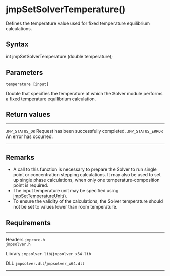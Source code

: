 jmpSetSolverTemperature()
=========================

Defines the temperature value used for fixed temperature equilibrium
calculations.

Syntax
------

int jmpSetSolverTemperature (double temperature);

Parameters
----------

`temperature [input]`

Double that specifies the temperature at which the Solver module
performs a fixed temperature equilibrium calculation.

Return values
-------------

  -------------------- ------------------------------------------
  `JMP_STATUS_OK`      Request has been successfully completed.
  `JMP_STATUS_ERROR`   An error has occurred.
  -------------------- ------------------------------------------

Remarks
-------

-   A call to this function is necessary to prepare the Solver to run
    single point or concentration stepping calculations. It may also be
    used to set up single phase calculations, when only one
    temperature-composition point is required.
-   The input temperature unit may be specified using
    [jmpSetTemperatureUnit()](jmpSetTemperatureUnit.htm).
-   To ensure the validity of the calculations, the Solver temperature
    should not be set to values lower than room temperature.

Requirements
------------

  --------- -------------------------------------
  Headers   `jmpcore.h`\
            `jmpsolver.h`

  Library   `jmpsolver.lib`/`jmpsolver_x64.lib`

  DLL       `jmpsolver.dll`/`jmpsolver_x64.dll`
  --------- -------------------------------------


